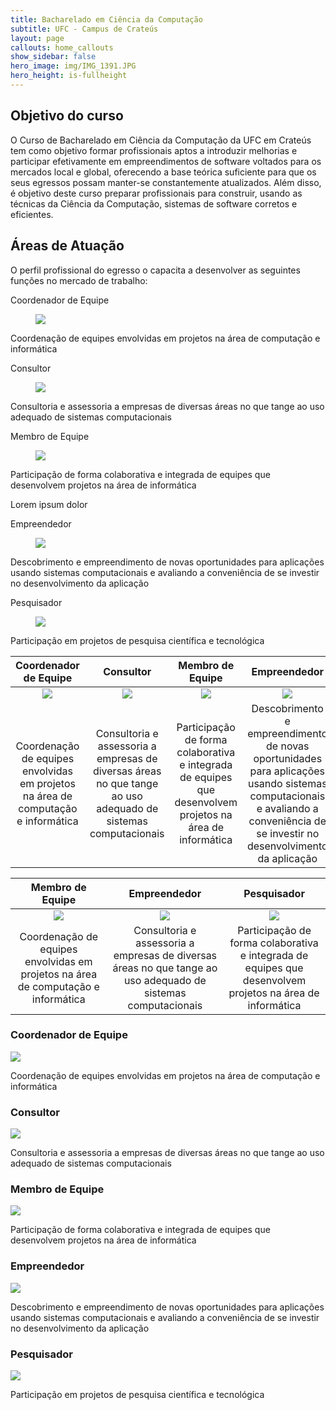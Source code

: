 ```yaml
---
title: Bacharelado em Ciência da Computação
subtitle: UFC - Campus de Crateús
layout: page
callouts: home_callouts
show_sidebar: false
hero_image: img/IMG_1391.JPG
hero_height: is-fullheight
---
```


## Objetivo do curso
<!-- ![image](img/IMG_1391.JPG) -->
O Curso de Bacharelado em Ciência da Computação da UFC em Crateús tem como objetivo formar profissionais aptos a introduzir melhorias e participar efetivamente em empreendimentos de software voltados para os mercados local e global, oferecendo a base teórica suficiente para que os seus egressos possam manter-se constantemente atualizados. Além disso, é objetivo deste curso preparar profissionais para construir, usando as técnicas da Ciência da Computação, sistemas de software corretos e eficientes.

## Áreas de Atuação

O perfil profissional do egresso o capacita a desenvolver as seguintes funções no mercado de trabalho:

<div class="tile is-ancestor">
  <div class="tile is-parent">
    <article class="tile is-child box">
      <p class="title">Coordenador de Equipe</p>
      <figure class="image is-1by1">
      <img src="img/aICONES-04.png">
      </figure>
      <p class="subtitle">Coordenação de equipes envolvidas em projetos na área de computação e informática	</p>
    </article>
  </div>
  <div class="tile is-parent">
    <article class="tile is-child box">
      <p class="title">Consultor</p>
      <figure class="image is-1by1">
      <img src="img/aICONES-03.png">
      </figure>
      <p class="subtitle">Consultoria e assessoria a empresas de diversas áreas no que tange ao uso adequado de sistemas computacionais	</p>
    </article>
  </div>
  <div class="tile is-parent">
    <article class="tile is-child box">
      <p class="title">Membro de Equipe</p>
      <figure class="image is-1by1">
      <img src="img/aICONES-02.png">
      </figure>
      <p class="subtitle">Participação de forma colaborativa e integrada de equipes que desenvolvem projetos na área de informática	</p>
      <div class="content">
        <p>Lorem ipsum dolor</p>
      </div>
    </article>
  </div>
  </div>
  <div class="tile is-parent">
    <article class="tile is-child box">
      <p class="title">Empreendedor</p>
      <figure class="image is-1by1">
      <img src="img/aICONES-01.png">
      </figure>
      <p class="subtitle">Descobrimento e empreendimento de novas oportunidades para aplicações usando sistemas computacionais e avaliando a conveniência de se investir no desenvolvimento da aplicação</p>
    </article>
  </div>
  </div>
  <div class="tile is-parent">
    <article class="tile is-child box">
      <p class="title">Pesquisador</p>
      <figure class="image is-1by1">
      <img src="img/aICONES-05.png">
      </figure>
      <p class="subtitle">Participação em projetos de pesquisa científica e tecnológica	</p>
    </article>
  </div>
</div>




| Coordenador de Equipe | Consultor | Membro de Equipe | Empreendedor | Pesquisador |
| :-: | :-: | :-: | :-: | :-: |
| ![](img/aICONES-04.png) |![](img/aICONES-03.png)  | ![](img/aICONES-02.png) | ![](img/aICONES-01.png) |  ![](img/aICONES-05.png) |
| Coordenação de equipes envolvidas em projetos na área de computação e informática | Consultoria e assessoria a empresas de diversas áreas no que tange ao uso adequado de sistemas computacionais | Participação de forma colaborativa e integrada de equipes que desenvolvem projetos na área de informática |  Descobrimento e empreendimento de novas oportunidades para aplicações usando sistemas computacionais e avaliando a conveniência de se investir no desenvolvimento da aplicação | Participação em projetos de pesquisa científica e tecnológica |

| Membro de Equipe | Empreendedor | Pesquisador |
| :-: | :-: | :-: |
| ![](img/aICONES-04.png) |![](img/aICONES-03.png)  | ![](img/aICONES-02.png) |  ![](img/aICONES-01.png) |  ![](img/aICONES-05.png) |
| Coordenação de equipes envolvidas em projetos na área de computação e informática | Consultoria e assessoria a empresas de diversas áreas no que tange ao uso adequado de sistemas computacionais | Participação de forma colaborativa e integrada de equipes que desenvolvem projetos na área de informática | Descobrimento e empreendimento de novas oportunidades para aplicações usando sistemas computacionais e avaliando a conveniência de se investir no desenvolvimento da aplicação | Participação em projetos de pesquisa científica e tecnológica |


### Coordenador de Equipe

![](img/aICONES-04.png)

Coordenação de equipes envolvidas em projetos na área de computação e informática

### Consultor

![](img/aICONES-03.png)

Consultoria e assessoria a empresas de diversas áreas no que tange ao uso adequado de sistemas computacionais

### Membro de Equipe

![](img/aICONES-02.png)

Participação de forma colaborativa e integrada de equipes que desenvolvem projetos na área de informática

### Empreendedor

![](img/aICONES-01.png)

Descobrimento e empreendimento de novas oportunidades para aplicações usando sistemas computacionais e avaliando a conveniência de se investir no desenvolvimento da aplicação

### Pesquisador

![](img/aICONES-05.png)

Participação em projetos de pesquisa científica e tecnológica
